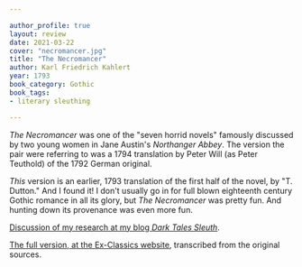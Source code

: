 ```yaml
---

author_profile: true
layout: review
date: 2021-03-22
cover: "necromancer.jpg"
title: "The Necromancer"
author: Karl Friedrich Kahlert
year: 1793
book_category: Gothic
book_tags:
- literary sleuthing

---
```


*The Necromancer* was one of the "seven horrid novels" famously discussed by two young women in Jane Austin's *Northanger Abbey*. The version the pair were referring to was a 1794 translation by Peter Will (as Peter Teuthold) of the 1792 German original.

*This* version is an earlier, 1793 translation of the first half of the novel, by 
"T. Dutton." And I found it! I don't usually go in for full blown eighteenth century Gothic romance in all its glory, but *The Necromancer* was pretty fun. And hunting down its provenance was even more fun.

[Discussion of my research at my blog *Dark Tales Sleuth*](https://darktalessleuth.wordpress.com/2021/01/17/notes-on-the-astrologer-of-the-nineteenth-century/).

[The full version, at the Ex-Classics website](https://www.exclassics.com/necro/necrointro.htm), transcribed from the original sources.
